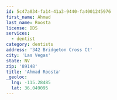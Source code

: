 ```yaml
---
id: 5c47a034-fa14-41a3-9440-fa4001245976
first_name: Ahmad
last_name: Roosta
license: DDS
services:
  - dentist
category: dentists
address: '342 Bridgeton Cross Ct'
city: 'Las Vegas'
state: NV
zip: '89148'
title: 'Ahmad Roosta'
_geoloc:
  lng: -115.28485
  lat: 36.049095
---
```

